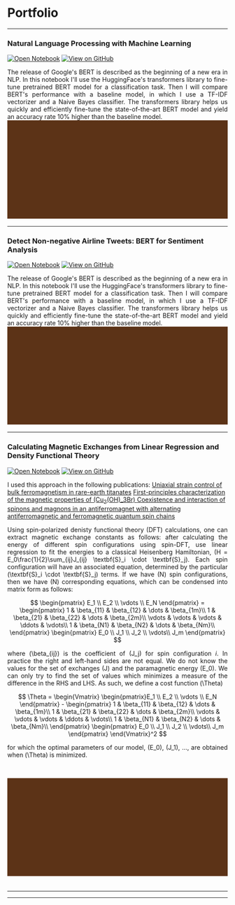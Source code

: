 # Portfolio

---

### Natural Language Processing with Machine Learning

[![Open Notebook](https://img.shields.io/badge/Jupyter-Open_Notebook-yellowgreen?logo=Jupyter)](projects/ames-house-price.html)
[![View on GitHub](https://img.shields.io/badge/GitHub-View_on_GitHub-yellowgreen?logo=GitHub)](https://github.com/chriskhanhtran/kaggle-house-price/blob/master/ames-house-price.ipynb)

<div style="text-align: justify">The release of Google's BERT is described as the beginning of a new era in NLP. In this notebook I'll use the HuggingFace's transformers library to fine-tune pretrained BERT model for a classification task. Then I will compare BERT's performance with a baseline model, in which I use a TF-IDF vectorizer and a Naive Bayes classifier. The transformers library helps us quickly and efficiently fine-tune the state-of-the-art BERT model and yield an accuracy rate 10% higher than the baseline model.</div>

<center><img src="images/dummy_thumbnail.jpg"/></center>

---

### Detect Non-negative Airline Tweets: BERT for Sentiment Analysis

[![Open Notebook](https://img.shields.io/badge/Jupyter-Open_Notebook-yellowgreen?logo=Jupyter)](projects/ames-house-price.html)
[![View on GitHub](https://img.shields.io/badge/GitHub-View_on_GitHub-yellowgreen?logo=GitHub)](https://github.com/chriskhanhtran/kaggle-house-price/blob/master/ames-house-price.ipynb)

<div style="text-align: justify">The release of Google's BERT is described as the beginning of a new era in NLP. In this notebook I'll use the HuggingFace's transformers library to fine-tune pretrained BERT model for a classification task. Then I will compare BERT's performance with a baseline model, in which I use a TF-IDF vectorizer and a Naive Bayes classifier. The transformers library helps us quickly and efficiently fine-tune the state-of-the-art BERT model and yield an accuracy rate 10% higher than the baseline model.</div>

<center><img src="images/dummy_thumbnail.jpg"/></center>

---

### Calculating Magnetic Exchanges from Linear Regression and Density Functional Theory

[![Open Notebook](https://img.shields.io/badge/Jupyter-Open_Notebook-yellowgreen?logo=Jupyter)](projects/ames-house-price.html)
[![View on GitHub](https://img.shields.io/badge/GitHub-View_on_GitHub-yellowgreen?logo=GitHub)](https://github.com/chriskhanhtran/kaggle-house-price/blob/master/ames-house-price.ipynb)

I used this approach in the following publications:
<a href="https://arxiv.org/abs/2105.06695">Uniaxial strain control of bulk ferromagnetism in rare-earth titanates</a>
<a href="https://arxiv.org/abs/2102.01542">First-principles characterization of the magnetic properties of \(Cu$_2$(OH)_3Br\) </a>
<a href="https://arxiv.org/abs/2006.10922">Coexistence and interaction of spinons and magnons in an antiferromagnet with alternating antiferromagnetic and ferromagnetic quantum spin chains</a>

<div style="text-align: justify">


  Using spin-polarized denisty functional theory (DFT) calculations, one can extract magnetic exchange constants as follows: after calculating the energy of different spin configurations using spin-DFT, use linear regression to fit the energies to a classical Heisenberg Hamiltonian, \(H = E_0\frac{1}{2}\sum_{ij}J_{ij} \textbf{S}_i \cdot \textbf{S}_j\). Each spin configuration will have an associated equation, determined by the particular \(\textbf{S}_i \cdot \textbf{S}_j\) terms. If we have \(N\) spin configurations, then we have \(N\) corresponding equations, which can be condensed into matrix form as follows:

$$
\begin{pmatrix}
E_1  \\
E_2  \\
\vdots \\
E_N
\end{pmatrix} = \begin{pmatrix}
1 & \beta_{11} & \beta_{12} & \dots & \beta_{1m}\\
1 & \beta_{21} & \beta_{22} & \dots & \beta_{2m}\\
\vdots & \vdots & \vdots & \ddots & \vdots\\
1 & \beta_{N1} & \beta_{N2} & \dots & \beta_{Nm}\\
\end{pmatrix}
\begin{pmatrix}
E_0 \\
J_1 \\
J_2 \\
\vdots\\
J_m
\end{pmatrix}
$$


where \(\beta_{ij}\) is the coefficient of \(J_j\) for spin configuration $i$. In practice the right and left-hand sides are not equal. We do not know the values for the set of exchanges \(J\) and the paramagnetic energy \(E_0\). We can only try to find the set of values which minimizes a measure of the difference in the RHS and LHS. As such, we define a cost function \(\Theta\)

$$
\Theta = 
\begin{Vmatrix}
\begin{pmatrix}E_1  \\
E_2  \\
\vdots \\
E_N
\end{pmatrix} - \begin{pmatrix}
1 & \beta_{11} & \beta_{12} & \dots & \beta_{1m}\\
1 & \beta_{21} & \beta_{22} & \dots & \beta_{2m}\\
\vdots & \vdots & \vdots & \ddots & \vdots\\
1 & \beta_{N1} & \beta_{N2} & \dots & \beta_{Nm}\\
\end{pmatrix}
\begin{pmatrix}
E_0 \\
J_1 \\
J_2 \\
\vdots\\
J_m
\end{pmatrix} 
\end{Vmatrix}^2
$$

for which the optimal parameters of our model, \(E_0\), \(J_1\), ..., are obtained when \(\Theta\) is minimized.</div>
<br>
<center><img src="images/dummy_thumbnail.jpg"/></center>
<br>





---
---

